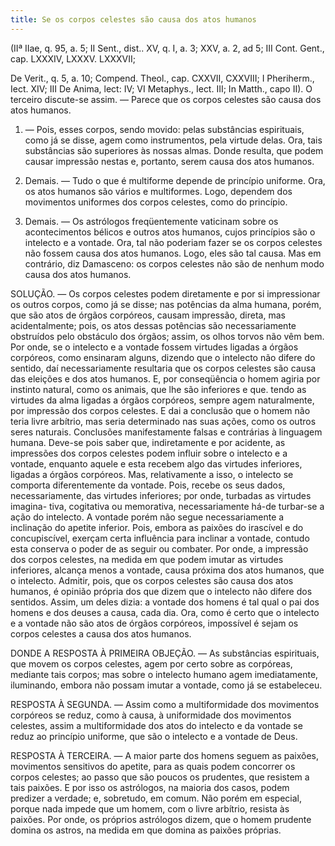 ```yaml
---
title: Se os corpos celestes são causa dos atos humanos
---
```


(IIª IIae, q. 95, a. 5; II Sent., dist.. XV, q. I, a. 3; XXV, a. 2, ad 5; III Cont. Gent., cap. LXXXIV, LXXXV. LXXXVII; 

De Verit., q. 5, a. 10; Compend. Theol., cap. CXXVII, CXXVIII; I Pheriherm., Iect. XIV; III De Anima, lect: IV; VI Metaphys., Iect. III; In Matth., capo II).
  O terceiro discute-se assim. — Parece que os corpos celestes são causa dos atos humanos.  

1. — Pois, esses corpos, sendo movido: pelas substâncias espirituais, como já se disse, agem como instrumentos, pela virtude delas. Ora, tais substâncias são superiores às nossas almas. Donde resulta, que podem causar impressão nestas e, portanto, serem causa dos atos humanos.  

2. Demais. — Tudo o que é multiforme depende de princípio uniforme. Ora, os atos humanos são vários e multiformes. Logo, dependem dos movimentos uniformes dos corpos celestes, como do princípio.  

3. Demais. — Os astrólogos freqüentemente vaticinam sobre os acontecimentos bélicos e outros atos humanos, cujos princípios são o intelecto e a vontade. Ora, tal não poderiam fazer se os corpos celestes não fossem causa dos atos humanos. Logo, eles são tal causa.  Mas em contrário, diz Damasceno: os corpos celestes não são de nenhum modo causa dos atos humanos.  

SOLUÇÃO. — Os corpos celestes podem diretamente e por si impressionar os outros corpos, como já se disse; nas potências da alma humana, porém, que são atos de órgãos corpóreos, causam impressão, direta, mas acidentalmente; pois, os atos dessas potências são necessariamente obstruídos pelo obstáculo dos órgãos; assim, os olhos torvos não vêm bem.  Por onde, se o intelecto e a vontade fossem virtudes ligadas a órgãos corpóreos, como ensinaram alguns, dizendo que o intelecto não difere do sentido, daí necessariamente resultaria que os corpos celestes são causa das eleições e dos atos humanos. E, por conseqüência o homem agiria por instinto natural, como os animais, que lhe são inferiores e que. tendo as virtudes da alma ligadas a órgãos corpóreos, sempre agem naturalmente, por impressão dos corpos celestes. E dai a conclusão que o homem não teria livre arbítrio, mas seria determinado nas suas ações, como os outros seres naturais. Conclusões manifestamente falsas e contrárias à linguagem humana.  Deve-se pois saber que, indiretamente e por acidente, as impressões dos corpos celestes podem influir sobre o intelecto e a vontade, enquanto aquele e esta recebem algo das virtudes inferiores, ligadas a órgãos corpóreos. Mas, relativamente a isso, o intelecto se comporta diferentemente da vontade. Pois, recebe os seus dados, necessariamente, das virtudes inferiores; por onde, turbadas as virtudes imagina- tiva, cogitativa ou memorativa, necessariamente há-de turbar-se a ação do intelecto. A vontade porém não segue necessariamente a inclinação do apetite inferior. Pois, embora as paixões do irascível e do concupiscível, exerçam certa influência para inclinar a vontade, contudo esta conserva o poder de as seguir ou combater. Por onde, a impressão dos corpos celestes, na medida em que podem imutar as virtudes inferiores, alcança menos a vontade, causa próxima dos atos humanos, que o intelecto. Admitir, pois, que os corpos celestes são causa dos atos humanos, é opinião própria dos que dizem que o intelecto não difere dos sentidos. Assim, um deles dizia: a vontade dos homens é tal qual o pai dos homens e dos deuses a causa, cada dia. Ora, como é certo que o intelecto e a vontade não são atos de órgãos corpóreos, impossível é sejam os corpos celestes a causa dos atos humanos. 

DONDE A RESPOSTA À PRIMEIRA OBJEÇÃO. — As substâncias espirituais, que movem os corpos celestes, agem por certo sobre as corpóreas, mediante tais corpos; mas sobre o intelecto humano agem imediatamente, iluminando, embora não possam imutar a vontade, como já se estabeleceu.  

RESPOSTA À SEGUNDA. — Assim como a multiformidade dos movimentos corpóreos se reduz, como à causa, à uniformidade dos movimentos celestes, assim a multiformidade dos atos do intelecto e da vontade se reduz ao princípio uniforme, que são o intelecto e a vontade de Deus.  

RESPOSTA À TERCEIRA. — A maior parte dos homens seguem as paixões, movimentos sensitivos do apetite, para as quais podem concorrer os corpos celestes; ao passo que são poucos os prudentes, que resistem a tais paixões. E por isso os astrólogos, na maioria dos casos, podem predizer a verdade; e, sobretudo, em comum. Não porém em especial, porque nada impede que um homem, com o livre arbítrio, resista às paixões. Por onde, os próprios astrólogos dizem, que o homem prudente domina os astros, na medida em que domina as paixões próprias.